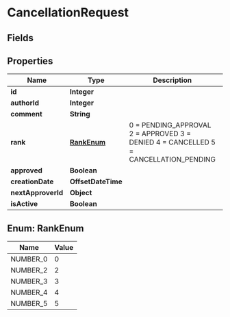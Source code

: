 

# CancellationRequest

## Fields

## Properties

| Name | Type | Description | Notes |
|------------ | ------------- | ------------- | -------------|
|**id** | **Integer** |  |  [optional] |
|**authorId** | **Integer** |  |  [optional] |
|**comment** | **String** |  |  [optional] |
|**rank** | [**RankEnum**](#RankEnum) | 0 &#x3D; PENDING_APPROVAL  2 &#x3D; APPROVED  3 &#x3D; DENIED  4 &#x3D; CANCELLED  5 &#x3D; CANCELLATION_PENDING  |  [optional] |
|**approved** | **Boolean** |  |  [optional] |
|**creationDate** | **OffsetDateTime** |  |  [optional] |
|**nextApproverId** | **Object** |  |  [optional] |
|**isActive** | **Boolean** |  |  [optional] |



## Enum: RankEnum

| Name | Value |
|---- | -----|
| NUMBER_0 | 0 |
| NUMBER_2 | 2 |
| NUMBER_3 | 3 |
| NUMBER_4 | 4 |
| NUMBER_5 | 5 |



